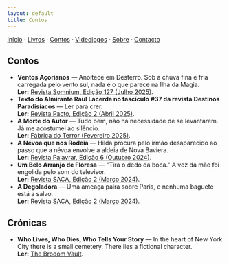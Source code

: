 ```yaml
---
layout: default
title: Contos
---
```

[Início](index.md) · [Livros](livros.md) · [Contos](contos.md) · [Videojogos](videojogos.md) · [Sobre](sobre.md) · [Contacto](contacto.md)

## Contos

- **Ventos Açorianos** — Anoitece em Desterro. Sob a chuva fina e fria carregada pelo vento sul, nada é o que parece na Ilha da Magia.  
  **Ler:** [Revista Somnium, Edição 127 (Julho 2025)](https://somnium.clfc.com.br/wp-content/uploads/edicoes/Somnium127.pdf).
- **Texto do Almirante Raul Lacerda no fascículo #37 da revista Destinos Paradisíacos** — Ler para crer.  
  **Ler:** [Revista Pacto, Edição 2 (Abril 2025)](https://www.instagram.com/revistapacto/).
- **A Morte do Autor** — Tudo bem, não há necessidade de se levantarem. Já me acostumei ao silêncio.  
  **Ler:** [Fábrica do Terror (Fevereiro 2025)](https://www.fabrica-do-terror.com/contos/a-morte-do-autor/).
- **A Névoa que nos Rodeia** — Hilda procura pelo irmão desaparecido ao passo que a névoa envolve a aldeia de Nova Baviera.  
  **Ler:** [Revista Palavrar, Edição 6 (Outubro 2024)](https://palavrar.oprazerdaescrita.com/a-nevoa-que-nos-rodeia/).
- **Um Belo Arranjo de Floresa** — "Tira o dedo da boca." A voz da mãe foi engolida pelo som do televisor.  
  **Ler:** [Revista SACA, Edição 2 (Março 2024)](https://www.fabrica-do-terror.com/contos/um-belo-arranjo-de-flores/).
- **A Degoladora** — Uma ameaça paira sobre Paris, e nenhuma baguete está a salvo.  
  **Ler:** [Revista SACA, Edição 2 (Março 2024)](https://www.fabrica-do-terror.com/contos/a-morte-do-autor/).
  

## Crónicas

- **Who Lives, Who Dies, Who Tells Your Story** — In the heart of New York City there is a small cemetery. There lies a fictional character.   
  **Ler:** [The Brodom Vault](https://mailchi.mp/39f1fc5f0d94/the-brodom-vault-35).


<!--
Sugestão de organização:
- Para publicar o conto completo, crie um ficheiro novo, por exemplo `conto-titulo.md`,
  e ligue o link "na web" acima para esse ficheiro.
- Se preferir PDFs, carregue o ficheiro na pasta /assets (crie-a) e aponte o link.
-->
